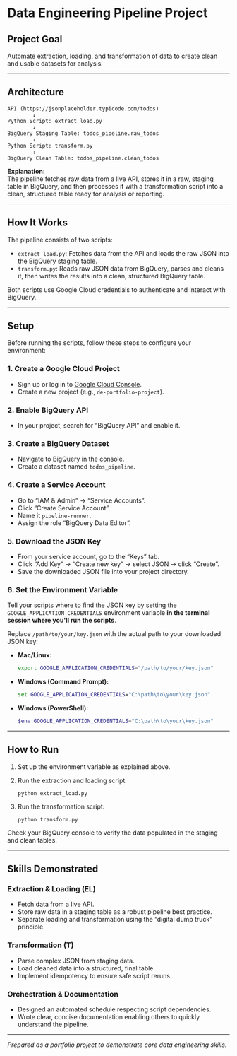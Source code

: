 
# Data Engineering Pipeline Project

## Project Goal
Automate extraction, loading, and transformation of data to create clean and usable datasets for analysis.

---

## Architecture

```
API (https://jsonplaceholder.typicode.com/todos)
        ↓
Python Script: extract_load.py
        ↓
BigQuery Staging Table: todos_pipeline.raw_todos
        ↓
Python Script: transform.py
        ↓
BigQuery Clean Table: todos_pipeline.clean_todos
```

**Explanation:**  
The pipeline fetches raw data from a live API, stores it in a raw, staging table in BigQuery, and then processes it with a transformation script into a clean, structured table ready for analysis or reporting.

---

## How It Works

The pipeline consists of two scripts:

- `extract_load.py`: Fetches data from the API and loads the raw JSON into the BigQuery staging table.
- `transform.py`: Reads raw JSON data from BigQuery, parses and cleans it, then writes the results into a clean, structured BigQuery table.

Both scripts use Google Cloud credentials to authenticate and interact with BigQuery.

---

## Setup

Before running the scripts, follow these steps to configure your environment:

### 1. Create a Google Cloud Project
- Sign up or log in to [Google Cloud Console](https://console.cloud.google.com).
- Create a new project (e.g., `de-portfolio-project`).

### 2. Enable BigQuery API
- In your project, search for “BigQuery API” and enable it.

### 3. Create a BigQuery Dataset
- Navigate to BigQuery in the console.
- Create a dataset named `todos_pipeline`.

### 4. Create a Service Account
- Go to “IAM & Admin” → “Service Accounts”.
- Click “Create Service Account”.
- Name it `pipeline-runner`.
- Assign the role “BigQuery Data Editor”.

### 5. Download the JSON Key
- From your service account, go to the “Keys” tab.
- Click “Add Key” → “Create new key” → select JSON → click “Create”.
- Save the downloaded JSON file into your project directory.

### 6. Set the Environment Variable

Tell your scripts where to find the JSON key by setting the `GOOGLE_APPLICATION_CREDENTIALS` environment variable **in the terminal session where you'll run the scripts**.

Replace `/path/to/your/key.json` with the actual path to your downloaded JSON key:

- **Mac/Linux:**

  ```bash
  export GOOGLE_APPLICATION_CREDENTIALS="/path/to/your/key.json"
  ```

- **Windows (Command Prompt):**

  ```cmd
  set GOOGLE_APPLICATION_CREDENTIALS="C:\path\to\your\key.json"
  ```

- **Windows (PowerShell):**

  ```powershell
  $env:GOOGLE_APPLICATION_CREDENTIALS="C:\path\to\your\key.json"
  ```

---

## How to Run

1. Set up the environment variable as explained above.
2. Run the extraction and loading script:

    ```
    python extract_load.py
    ```

3. Run the transformation script:

    ```
    python transform.py
    ```

Check your BigQuery console to verify the data populated in the staging and clean tables.

---

## Skills Demonstrated

### Extraction & Loading (EL)
- Fetch data from a live API.
- Store raw data in a staging table as a robust pipeline best practice.
- Separate loading and transformation using the “digital dump truck” principle.

### Transformation (T)
- Parse complex JSON from staging data.
- Load cleaned data into a structured, final table.
- Implement idempotency to ensure safe script reruns.

### Orchestration & Documentation
- Designed an automated schedule respecting script dependencies.
- Wrote clear, concise documentation enabling others to quickly understand the pipeline.

---

*Prepared as a portfolio project to demonstrate core data engineering skills.*
